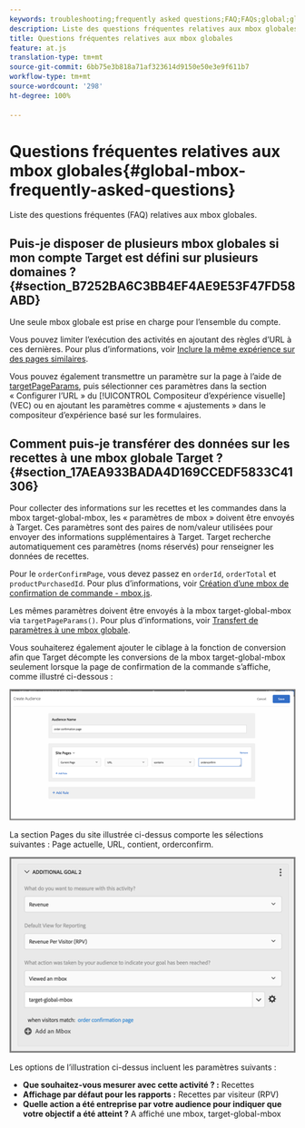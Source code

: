 ```yaml
---
keywords: troubleshooting;frequently asked questions;FAQ;FAQs;global;global mbox
description: Liste des questions fréquentes relatives aux mbox globales.
title: Questions fréquentes relatives aux mbox globales
feature: at.js
translation-type: tm+mt
source-git-commit: 6bb75e3b818a71af323614d9150e50e3e9f611b7
workflow-type: tm+mt
source-wordcount: '298'
ht-degree: 100%

---
```



# Questions fréquentes relatives aux mbox globales{#global-mbox-frequently-asked-questions}

Liste des questions fréquentes (FAQ) relatives aux mbox globales.

## Puis-je disposer de plusieurs mbox globales si mon compte Target est défini sur plusieurs domaines ?{#section_B7252BA6C3BB4EF4AE9E53F47FD58ABD}

Une seule mbox globale est prise en charge pour l’ensemble du compte.

Vous pouvez limiter l’exécution des activités en ajoutant des règles d’URL à ces dernières. Pour plus d’informations, voir [Inclure la même expérience sur des pages similaires](/help/c-experiences/c-visual-experience-composer/temtest.md#task_2539D51A18044F82B0D9895636546781).

Vous pouvez également transmettre un paramètre sur la page à l’aide de [targetPageParams](/help/c-implementing-target/c-implementing-target-for-client-side-web/targetpageparams.md), puis sélectionner ces paramètres dans la section « Configurer l’URL » du [!UICONTROL Compositeur d’expérience visuelle] (VEC) ou en ajoutant les paramètres comme « ajustements » dans le compositeur d’expérience basé sur les formulaires.

## Comment puis-je transférer des données sur les recettes à une mbox globale Target ?{#section_17AEA933BADA4D169CCEDF5833C41306}

Pour collecter des informations sur les recettes et les commandes dans la mbox target-global-mbox, les « paramètres de mbox » doivent être envoyés à Target. Ces paramètres sont des paires de nom/valeur utilisées pour envoyer des informations supplémentaires à Target. Target recherche automatiquement ces paramètres (noms réservés) pour renseigner les données de recettes.

Pour le `orderConfirmPage`, vous devez passez en `orderId`, `orderTotal` et `productPurchasedId`. Pour plus d’informations, voir [Création d’une mbox de confirmation de commande - mbox.js](/help/c-implementing-target/c-implementing-target-for-client-side-web/t-mbox-download/orderconfirm-create.md#task_0036D5F6C062442788BB55E872816D82).

Les mêmes paramètres doivent être envoyés à la mbox target-global-mbox via `targetPageParams()`. Pour plus d’informations, voir [Transfert de paramètres à une mbox globale](/help/c-implementing-target/c-implementing-target-for-client-side-web/t-mbox-download/c-understanding-global-mbox/pass-parameters-to-global-mbox.md#concept_33362A04146C4E3C8E7089B65F38B5E5).

Vous souhaiterez également ajouter le ciblage à la fonction de conversion afin que Target décompte les conversions de la mbox target-global-mbox seulement lorsque la page de confirmation de la commande s’affiche, comme illustré ci-dessous :

![](assets/revenue1.png)

La section Pages du site illustrée ci-dessus comporte les sélections suivantes : Page actuelle, URL, contient, orderconfirm.

![](assets/revenue2.png)

Les options de l’illustration ci-dessus incluent les paramètres suivants :

* **Que souhaitez-vous mesurer avec cette activité ? :** Recettes
* **Affichage par défaut pour les rapports :** Recettes par visiteur (RPV)
* **Quelle action a été entreprise par votre audience pour indiquer que votre objectif a été atteint ?** A affiché une mbox, target-global-mbox